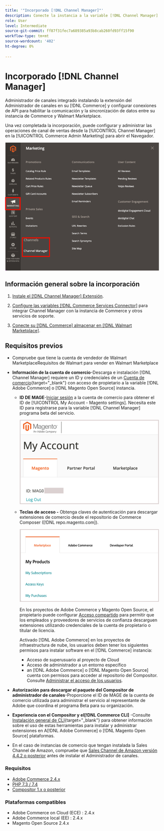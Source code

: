 ```yaml
---
title: '"Incorporado [!DNL Channel Manager]"'
description: Conecte la instancia a la variable [!DNL Channel Manager] completando algunos pasos de integración.
role: User
level: Intermediate
source-git-commit: ff87f31fec7a689385a93b8cab260fd93ff15f90
workflow-type: tm+mt
source-wordcount: '402'
ht-degree: 0%

---
```


# Incorporado [!DNL Channel Manager]

Administrador de canales integrado instalando la extensión del Administrador de canales en su [!DNL Commerce] y configurar conexiones de API para habilitar la comunicación y la sincronización de datos entre su instancia de Commerce y Walmart Marketplace.

Una vez completada la incorporación, puede configurar y administrar las operaciones de canal de ventas desde la [!UICONTROL Channel Manager] en la [!UICONTROL Commerce Admin Marketing] para abrir el Navegador.

![[!DNL Channel Manager] en la vista Administración](assets/channel-manager-admin-view.png)

## Información general sobre la incorporación

1. [Instale el [!DNL Channel Manager] Extensión](install.md).

1. [Configure las variables [!DNL Commerce Services Connector]](connect.md) para integrar Channel Manager con la instancia de Commerce y otros servicios de soporte.

1. [Conecte su [!DNL Commerce] almacenar en [!DNL Walmart Marketplace]](connect.md).

## Requisitos previos

- Compruebe que tiene la cuenta de vendedor de Walmart MarketplaceRequisitos de Walmart para vender en Walmart Marketplace

- **Información de la cuenta de comercio**-Descarga e instalación [!DNL Channel Manager] requiere un ID y credenciales de un [Cuenta de comercio](https://docs.magento.com/user-guide/magento/magento-account.html){target=&quot;_blank&quot;} con acceso de propietario a la variable [!DNL Adobe Commerce] o [!DNL Magento Open Source] instancia.

   - **ID DE MAGE**-[Iniciar sesión](https://account.magento.com/customer/account/login/) a la cuenta de comercio para obtener el ID de [!UICONTROL My Account - Magento settings]. Necesita este ID para registrarse para la variable [!DNL Channel Manager] programa beta del servicio.

      ![[!DNL MAGEID] en la configuración de la cuenta de comercio](assets/mageid-my-commerce-account.png)

   - **Teclas de acceso -** Obtenga claves de autenticación para descargar extensiones de comercio desde el repositorio de Commerce Composer ([!DNL repo.magento.com]).

      ![[!UICONTROL Commerce Marketplace access keys]](assets/commerce-marketplace-access-keys.png)

      En los proyectos de Adobe Commerce y Magento Open Source, el propietario puede configurar [Acceso compartido](https://docs.magento.com/user-guide/magento/magento-account-share.html) para permitir que los empleados y proveedores de servicios de confianza descarguen extensiones utilizando credenciales de la cuenta de propietario o titular de licencia.

      Activado [!DNL Adobe Commerce] en los proyectos de infraestructura de nube, los usuarios deben tener los siguientes permisos para instalar software en el [!DNL Commerce] instancia:

      - Acceso de superusuario al proyecto de Cloud
      - Acceso de administrador a un entorno específico
      - an [!DNL Adobe Commerce] o [!DNL Magento Open Source] cuenta con permisos para acceder al repositorio del Compositor. Consulte [Administrar el acceso de los usuarios](https://devdocs.magento.com/cloud/project/user-admin.html).

- **Autorización para descargar el paquete del Compositor de administrador de canales**-Proporcione el ID de MAGE de la cuenta de comercio utilizada para administrar el servicio al representante de Adobe que coordina el programa Beta para su organización.
- **Experiencia con el Compositor y el[!DNL Commerce CLI]** -Consulte [Instalación general de CLI](https://devdocs.magento.com/extensions/install/){target=&quot;_blank&quot;} para obtener información sobre el uso de estas herramientas para instalar y administrar extensiones en A[!DNL Adobe Commerce] o [!DNL Magento Open Source] plataformas.
- En el caso de instancias de comercio que tengan instalada la Sales Channel de Amazon, compruebe que [Sales Channel de Amazon versión 4.4.2 o posterior](https://experienceleague.adobe.com/docs/commerce-channels/amazon/release-notes.html) antes de instalar el Administrador de canales.


### Requisitos

- [Adobe Commerce 2.4.x](https://devdocs.magento.com/release/released-versions.html)
- [PHP 7.3 / 7.4](https://devdocs.magento.com/guides/v2.4/install-gde/prereq/php-settings.html)
- [Compositor 1.x o posterior](https://devdocs.magento.com/cloud/reference/cloud-composer.html)


### Plataformas compatibles

- Adobe Commerce on Cloud (ECE) : 2.4.x
- Adobe Commerce local (EE) : 2.4.x
- Magento Open Source 2.4.x
